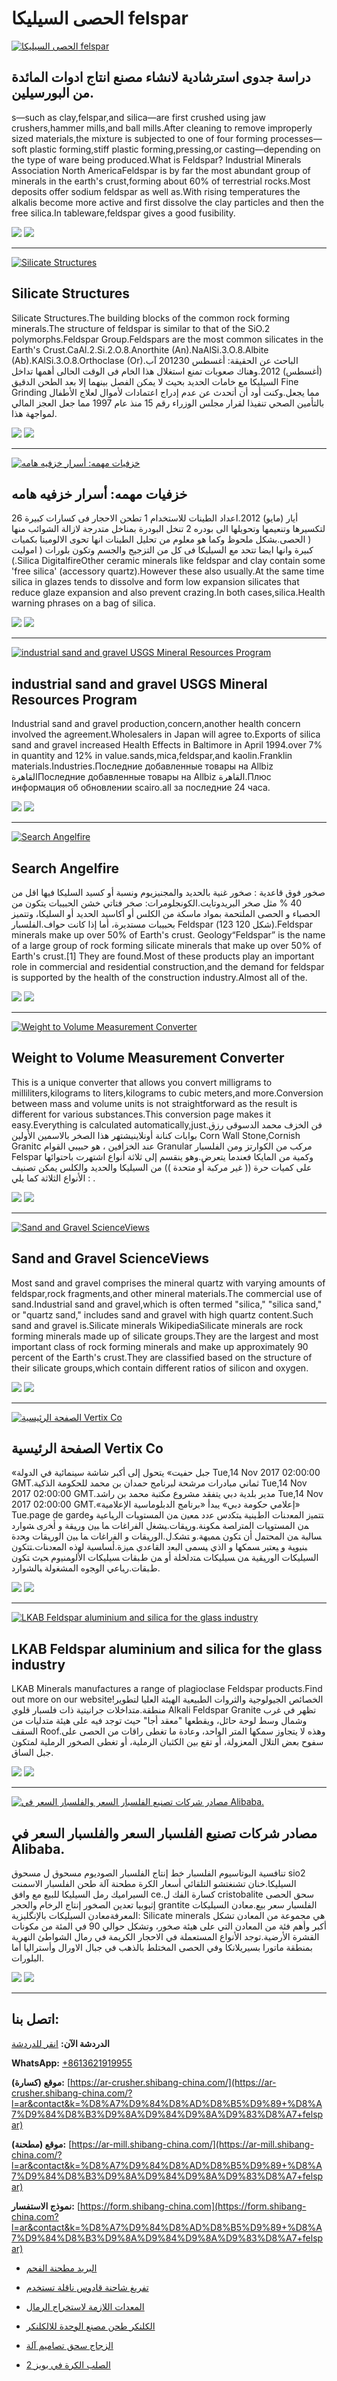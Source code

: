 # الحصى السيليكا felspar

<a href="https://swt.shibang-china.com/?l=ar&img&k=%D8%A7%D9%84%D8%AD%D8%B5%D9%89+%D8%A7%D9%84%D8%B3%D9%8A%D9%84%D9%8A%D9%83%D8%A7+felspar" target="_blank">![الحصى السيليكا felspar](http://static.shibang-china.com/all-800x300/1526.jpg)</a>

## دراسة جدوى استرشادية لانشاء مصنع انتاج ادوات المائدة من البورسيلين.
s—such as clay,felspar,and silica—are first crushed using jaw crushers,hammer mills,and ball mills.After cleaning to remove improperly sized materials,the mixture is subjected to one of four forming processes—soft plastic forming,stiff plastic forming,pressing,or casting—depending on the type of ware being produced.What is Feldspar? Industrial Minerals Association North AmericaFeldspar is by far the most abundant group of minerals in the earth&#39;s crust,forming about 60% of terrestrial rocks.Most deposits offer sodium feldspar as well as.With rising temperatures the alkalis become more active and first dissolve the clay particles and then the free silica.In tableware,feldspar gives a good fusibility.


<a href="https://whatsapp.shibangsoft.com/WhatsApp.php" target="_blank" title="WhatsApp">![](http://static.shibang-china.com/icon/whatsapp.png)</a> <a href="https://swt.shibang-china.com/?l=ar&icon&k=%D8%A7%D9%84%D8%AD%D8%B5%D9%89+%D8%A7%D9%84%D8%B3%D9%8A%D9%84%D9%8A%D9%83%D8%A7+felspar" target="_blank">![](http://static.shibang-china.com/icon/chat-ar.png)</a>

---

<a href="https://swt.shibang-china.com/?l=ar&img&k=%D8%A7%D9%84%D8%AD%D8%B5%D9%89+%D8%A7%D9%84%D8%B3%D9%8A%D9%84%D9%8A%D9%83%D8%A7+felspar" target="_blank">![Silicate Structures](http://static.shibang-china.com/all-800x300/1187.jpg)</a>

## Silicate Structures
Silicate Structures.The building blocks of the common rock forming minerals.The structure of feldspar is similar to that of the SiO.2 polymorphs.Feldspar Group.Feldspars are the most common silicates in the Earth&#39;s Crust.CaAl.2.Si.2.O.8.Anorthite (An).NaAlSi.3.O.8.Albite (Ab).KAlSi.3.O.8.Orthoclase (Or).الباحث عن الحقيقة: أغسطس 201230 آب (أغسطس) 2012.وهناك صعوبات تمنع استغلال هذا الخام فى الوقت الحالى أهمها تداخل السيليكا مع خامات الحديد بحيث لا يمكن الفصل بينهما إلا بعد الطحن الدقيق Fine Grinding مما يجعل.وكنت أود أن أتحدث عن عدم إدراج اعتمادات لأموال لعلاج الأطفال بالتأمين الصحي تنفيذا لقرار مجلس الوزراء رقم 15 منذ عام 1997 مما جعل العجز المالي لمواجهة هذا.


<a href="https://whatsapp.shibangsoft.com/WhatsApp.php" target="_blank" title="WhatsApp">![](http://static.shibang-china.com/icon/whatsapp.png)</a> <a href="https://swt.shibang-china.com/?l=ar&icon&k=%D8%A7%D9%84%D8%AD%D8%B5%D9%89+%D8%A7%D9%84%D8%B3%D9%8A%D9%84%D9%8A%D9%83%D8%A7+felspar" target="_blank">![](http://static.shibang-china.com/icon/chat-ar.png)</a>

---

<a href="https://swt.shibang-china.com/?l=ar&img&k=%D8%A7%D9%84%D8%AD%D8%B5%D9%89+%D8%A7%D9%84%D8%B3%D9%8A%D9%84%D9%8A%D9%83%D8%A7+felspar" target="_blank">![خزفيات مهمه: أسرار خزفيه هامه](http://static.shibang-china.com/all-800x300/1357.jpg)</a>

## خزفيات مهمه: أسرار خزفيه هامه
26 أيار (مايو) 2012.اعداد الطينات للاستخدام 1 تطحن الاحجار فى كسارات كبيرة لتكسيرها وتنعيمها وتحويلها الى بودره 2 تنخل البودرة بمناخل متدرجة لازالة الشوائب منها ( الحصى.بشكل ملحوظ وكما هو معلوم من تحليل الطينات انها تحوى الالومينا بكميات كبيرة وانها ايضا تتحد مع السيليكا فى كل من التزجيج والجسم وتكون بلورات ( اموليت ).Silica DigitalfireOther ceramic minerals like feldspar and clay contain some &#39;free silica&#39; (accessory quartz).However these also usually.At the same time silica in glazes tends to dissolve and form low expansion silicates that reduce glaze expansion and also prevent crazing.In both cases,silica.Health warning phrases on a bag of silica.


<a href="https://whatsapp.shibangsoft.com/WhatsApp.php" target="_blank" title="WhatsApp">![](http://static.shibang-china.com/icon/whatsapp.png)</a> <a href="https://swt.shibang-china.com/?l=ar&icon&k=%D8%A7%D9%84%D8%AD%D8%B5%D9%89+%D8%A7%D9%84%D8%B3%D9%8A%D9%84%D9%8A%D9%83%D8%A7+felspar" target="_blank">![](http://static.shibang-china.com/icon/chat-ar.png)</a>

---

<a href="https://swt.shibang-china.com/?l=ar&img&k=%D8%A7%D9%84%D8%AD%D8%B5%D9%89+%D8%A7%D9%84%D8%B3%D9%8A%D9%84%D9%8A%D9%83%D8%A7+felspar" target="_blank">![industrial sand and gravel USGS Mineral Resources Program](http://static.shibang-china.com/all-800x300/1205.jpg)</a>

## industrial sand and gravel USGS Mineral Resources Program
Industrial sand and gravel production,concern,another health concern involved the agreement.Wholesalers in Japan will agree to.Exports of silica sand and gravel increased Health Effects in Baltimore in April 1994.over 7% in quantity and 12% in value.sands,mica,feldspar,and kaolin.Franklin materials.Industries.Последние добавленные товары на Allbiz القاهرةПоследние добавленные товары на Allbiz القاهرة.Плюс информация об обновлении scairo.all за последние 24 часа.


<a href="https://whatsapp.shibangsoft.com/WhatsApp.php" target="_blank" title="WhatsApp">![](http://static.shibang-china.com/icon/whatsapp.png)</a> <a href="https://swt.shibang-china.com/?l=ar&icon&k=%D8%A7%D9%84%D8%AD%D8%B5%D9%89+%D8%A7%D9%84%D8%B3%D9%8A%D9%84%D9%8A%D9%83%D8%A7+felspar" target="_blank">![](http://static.shibang-china.com/icon/chat-ar.png)</a>

---

<a href="https://swt.shibang-china.com/?l=ar&img&k=%D8%A7%D9%84%D8%AD%D8%B5%D9%89+%D8%A7%D9%84%D8%B3%D9%8A%D9%84%D9%8A%D9%83%D8%A7+felspar" target="_blank">![Search Angelfire](http://static.shibang-china.com/all-800x300/796.jpg)</a>

## Search Angelfire
صخور فوق قاعدية : صخور غنية بالحديد والمجنيزيوم ونسبة أو كسيد السليكا فيها اقل من 40 % مثل صخر البريدوتايت.الكونجلومرات: صخر فتاتي خشن الحبيبات يتكون من الحصباء و الحصى الملتحمة بمواد ماسكة من الكلس أو أكاسيد الحديد أو السليكا، وتتميز بحبيبات مستديرة، أما إذا كانت حواف.الفلسبار Feldspar (شكل 120 123).Feldspar minerals make up over 50% of Earth&#39;s crust. Geology“Feldspar” is the name of a large group of rock forming silicate minerals that make up over 50% of Earth&#39;s crust.[1] They are found.Most of these products play an important role in commercial and residential construction,and the demand for feldspar is supported by the health of the construction industry.Almost all of the.


<a href="https://whatsapp.shibangsoft.com/WhatsApp.php" target="_blank" title="WhatsApp">![](http://static.shibang-china.com/icon/whatsapp.png)</a> <a href="https://swt.shibang-china.com/?l=ar&icon&k=%D8%A7%D9%84%D8%AD%D8%B5%D9%89+%D8%A7%D9%84%D8%B3%D9%8A%D9%84%D9%8A%D9%83%D8%A7+felspar" target="_blank">![](http://static.shibang-china.com/icon/chat-ar.png)</a>

---

<a href="https://swt.shibang-china.com/?l=ar&img&k=%D8%A7%D9%84%D8%AD%D8%B5%D9%89+%D8%A7%D9%84%D8%B3%D9%8A%D9%84%D9%8A%D9%83%D8%A7+felspar" target="_blank">![Weight to Volume Measurement Converter](http://static.shibang-china.com/all-800x300/978.jpg)</a>

## Weight to Volume Measurement Converter
This is a unique converter that allows you convert milligrams to milliliters,kilograms to liters,kilograms to cubic meters,and more.Conversion between mass and volume units is not straightforward as the result is different for various substances.This conversion page makes it easy.Everything is calculated automatically,just.فن الخزف محمد الدسوقى رزق بوابات كنانة أونلاينيشتهر هذا الصخر بالاسمين الأولين Corn Wall Stone,Cornish Granitc عند الخزافين ، هو حبيبي القوام Granular مركب من الكوارتز ومن الفلسبار Felspar وكمية من المايكا فعندما يتعرض.وهو ينقسم إلى ثلاثة أنواع اشتهرت باحتوائها على كميات حرة (( غير مركبة أو متحدة )) من السيليكا والحديد والكلس يمكن تصنيف الأنواع الثلاثة كما يلي : .


<a href="https://whatsapp.shibangsoft.com/WhatsApp.php" target="_blank" title="WhatsApp">![](http://static.shibang-china.com/icon/whatsapp.png)</a> <a href="https://swt.shibang-china.com/?l=ar&icon&k=%D8%A7%D9%84%D8%AD%D8%B5%D9%89+%D8%A7%D9%84%D8%B3%D9%8A%D9%84%D9%8A%D9%83%D8%A7+felspar" target="_blank">![](http://static.shibang-china.com/icon/chat-ar.png)</a>

---

<a href="https://swt.shibang-china.com/?l=ar&img&k=%D8%A7%D9%84%D8%AD%D8%B5%D9%89+%D8%A7%D9%84%D8%B3%D9%8A%D9%84%D9%8A%D9%83%D8%A7+felspar" target="_blank">![Sand and Gravel ScienceViews](http://static.shibang-china.com/all-800x300/431.jpg)</a>

## Sand and Gravel ScienceViews
Most sand and gravel comprises the mineral quartz with varying amounts of feldspar,rock fragments,and other mineral materials.The commercial use of sand.Industrial sand and gravel,which is often termed &quot;silica,&quot; &quot;silica sand,&quot; or &quot;quartz sand,&quot; includes sand and gravel with high quartz content.Such sand and gravel is.Silicate minerals WikipediaSilicate minerals are rock forming minerals made up of silicate groups.They are the largest and most important class of rock forming minerals and make up approximately 90 percent of the Earth&#39;s crust.They are classified based on the structure of their silicate groups,which contain different ratios of silicon and oxygen.


<a href="https://whatsapp.shibangsoft.com/WhatsApp.php" target="_blank" title="WhatsApp">![](http://static.shibang-china.com/icon/whatsapp.png)</a> <a href="https://swt.shibang-china.com/?l=ar&icon&k=%D8%A7%D9%84%D8%AD%D8%B5%D9%89+%D8%A7%D9%84%D8%B3%D9%8A%D9%84%D9%8A%D9%83%D8%A7+felspar" target="_blank">![](http://static.shibang-china.com/icon/chat-ar.png)</a>

---

<a href="https://swt.shibang-china.com/?l=ar&img&k=%D8%A7%D9%84%D8%AD%D8%B5%D9%89+%D8%A7%D9%84%D8%B3%D9%8A%D9%84%D9%8A%D9%83%D8%A7+felspar" target="_blank">![الصفحة الرئيسية Vertix Co](http://static.shibang-china.com/all-800x300/1200.jpg)</a>

## الصفحة الرئيسية Vertix Co
«جبل حفيت» يتحول إلى أكبر شاشة سينمائية في الدولة Tue,14 Nov 2017 02:00:00 GMT.ثماني مبادرات مرشحة لبرنامج حمدان بن محمد للحكومة الذكية Tue,14 Nov 2017 02:00:00 GMT.مدير بلدية دبي يتفقد مشروع مكتبة محمد بن راشد Tue,14 Nov 2017 02:00:00 GMT.«إعلامي حكومة دبي» يبدأ «برنامج الدبلوماسية الإعلامية» Tue.page de gardeﺘﺘﻤﻴﺯ ﺍﻟﻤﻌﺩﻨﺎﺕ ﺍﻟﻁﻴﻨﻴﺔ ﺒﺘﻜﺩﺱ ﻋﺩﺩ ﻤﻌﻴﻥ ﻤﻥ ﺍﻟﻤﺴﺘﻭﻴﺎﺕ ﺍﻟﺭﺒﺎﻋﻴﺔ ﻭ ﻤﻥ ﺍﻟﻤﺴﺘﻭﻴﺎﺕ ﺍﻟﻤﺘﺭﺍﺼﺔ ﻤﻜﻭﻨﺔ.ﻭﺭﻴﻘﺎﺕ.ﻴﺸﻐل ﺍﻟﻔﺭﺍﻏﺎﺕ ﻤﺎ ﺒﻴﻥ ﻭﺭﻴﻘﺔ ﻭ ﺃﺨﺭﻯ ﺸﻭﺍﺭﺩ ﺴﺎﻟﺒﺔ ﻤﻥ ﺍﻟﻤﺤﺘﻤل ﺃﻥ ﺘﻜﻭﻥ ﻤﻤﻴﻬﺔ.ﻭ ﺘﺸﻜ.ل.ﺍﻟﻭﺭﻴﻘﺎﺕ ﻭ ﺍﻟﻔﺭﺍﻏﺎﺕ ﻤﺎ ﺒﻴﻥ ﺍﻟﻭﺭﻴﻘﺎﺕ ﻭﺤﺩﺓ ﺒﻨﻴﻭﻴﺔ ﻭ ﻴﻌﺘﺒﺭ ﺴﻤﻜﻬﺎ ﻭ ﺍﻟﺫﻱ ﻴﺴﻤﻰ ﺍﻟﺒﻌﺩ ﺍﻟﻘﺎﻋﺩﻱ ﻤﻴﺯﺓ.ﺃﺴﺎﺴﻴﺔ ﻟﻬﺫﻩ ﺍﻟﻤﻌﺩﻨﺎﺕ.ﺘﺘﻜﻭﻥ ﺍﻟﺴﻴﻠﻴﻜﺎﺕ ﺍﻟﻭﺭﻴﻘﻴﺔ ﻤﻥ ﺴﻴﻠﻴﻜﺎﺕ ﻤﺘﺩﺍﺨﻠﺔ ﺃﻭ ﻤﻥ ﻁﺒﻘﺎﺕ ﺴﻴﻠﻴﻜﺎﺕ ﺍﻷﻟﻭﻤﻨﻴﻭﻡ ﺤﻴﺙ ﺘﻜﻭﻥ ﻁﺒﻘﺎﺕ.ﺭﺒﺎﻋﻲ ﺍﻟﻭﺠﻭﻩ ﺍﻟﻤﺸﻐﻭﻟﺔ ﺒﺎﻟﺸﻭﺍﺭﺩ.


<a href="https://whatsapp.shibangsoft.com/WhatsApp.php" target="_blank" title="WhatsApp">![](http://static.shibang-china.com/icon/whatsapp.png)</a> <a href="https://swt.shibang-china.com/?l=ar&icon&k=%D8%A7%D9%84%D8%AD%D8%B5%D9%89+%D8%A7%D9%84%D8%B3%D9%8A%D9%84%D9%8A%D9%83%D8%A7+felspar" target="_blank">![](http://static.shibang-china.com/icon/chat-ar.png)</a>

---

<a href="https://swt.shibang-china.com/?l=ar&img&k=%D8%A7%D9%84%D8%AD%D8%B5%D9%89+%D8%A7%D9%84%D8%B3%D9%8A%D9%84%D9%8A%D9%83%D8%A7+felspar" target="_blank">![LKAB Feldspar aluminium and silica for the glass industry](http://static.shibang-china.com/all-800x300/423.jpg)</a>

## LKAB Feldspar aluminium and silica for the glass industry
LKAB Minerals manufactures a range of plagioclase Feldspar products.Find out more on our website!الخصائص الجيولوجية والثروات الطبيعية الهيئة العليا لتطوير منطقة.متداخلات جرانيتية ذات فلسبار قلوي Alkali Feldspar Granite تظهر في غرب وشمال وسط لوحة حائل، ويقطعها &quot;معقد أجا&quot; حيث توجد فيه على هيئة متدليات من السقف Roof.وهذه لا يتجاوز سمكها المتر الواحد، وعادة ما تغطى راقات من الحصى على سفوح بعض التلال المعزولة، أو تقع بين الكثبان الرملية، أو تغطى الصخور الرملية لمتكون جبل الساق.


<a href="https://whatsapp.shibangsoft.com/WhatsApp.php" target="_blank" title="WhatsApp">![](http://static.shibang-china.com/icon/whatsapp.png)</a> <a href="https://swt.shibang-china.com/?l=ar&icon&k=%D8%A7%D9%84%D8%AD%D8%B5%D9%89+%D8%A7%D9%84%D8%B3%D9%8A%D9%84%D9%8A%D9%83%D8%A7+felspar" target="_blank">![](http://static.shibang-china.com/icon/chat-ar.png)</a>

---

<a href="https://swt.shibang-china.com/?l=ar&img&k=%D8%A7%D9%84%D8%AD%D8%B5%D9%89+%D8%A7%D9%84%D8%B3%D9%8A%D9%84%D9%8A%D9%83%D8%A7+felspar" target="_blank">![مصادر شركات تصنيع الفلسبار السعر والفلسبار السعر في Alibaba.](http://static.shibang-china.com/all-800x300/1412.jpg)</a>

## مصادر شركات تصنيع الفلسبار السعر والفلسبار السعر في Alibaba.
تنافسية البوتاسيوم الفلسبار خط إنتاج الفلسبار الصوديوم مسحوق ل مسحوق sio2 السيليكا.خنان تشنغتشو التلقائي أسعار الكرة مطحنة آلة طحن الفلسبار الاسمنت السيراميك رمل السيليكا للبيع مع وافق ce.كسارة الفك ل cristobalite سحق الحصى إثيوبيا تعدين الصخور إنتاج الرخام والحجر grantite الفلسبار سعر بيع.معادن السيليكات المعرفةمعادن السيليكات بالإنگليزية: Silicate minerals هي مجموعة من المعادن تشكل أكبر وأهم فئة من المعادن التي على هيئة صخور، وتشكل حوالي 90 في المئة من مكونات القشرة الأرضية.توجد الأنواع المستعملة في الاحجار الكريمة في رمال الشواطئ النهرية بمنطقة ماتورا بسيريلانكا وفي الحصى المختلط بالذهب في جبال الاورال وأستراليا أما البلورات.


<a href="https://whatsapp.shibangsoft.com/WhatsApp.php" target="_blank" title="WhatsApp">![](http://static.shibang-china.com/icon/whatsapp.png)</a> <a href="https://swt.shibang-china.com/?l=ar&icon&k=%D8%A7%D9%84%D8%AD%D8%B5%D9%89+%D8%A7%D9%84%D8%B3%D9%8A%D9%84%D9%8A%D9%83%D8%A7+felspar" target="_blank">![](http://static.shibang-china.com/icon/chat-ar.png)</a>

---
## اتصل بنا:

**الدردشة الآن:** [انقر للدردشة](https://swt.shibang-china.com?l=ar&contact&k=%D8%A7%D9%84%D8%AD%D8%B5%D9%89+%D8%A7%D9%84%D8%B3%D9%8A%D9%84%D9%8A%D9%83%D8%A7+felspar)

**WhatsApp:**  [+8613621919955](https://whatsapp.shibangsoft.com/WhatsApp.php)

**موقع (كسارة):** [https://ar-crusher.shibang-china.com/](https://ar-crusher.shibang-china.com/?l=ar&contact&k=%D8%A7%D9%84%D8%AD%D8%B5%D9%89+%D8%A7%D9%84%D8%B3%D9%8A%D9%84%D9%8A%D9%83%D8%A7+felspar)

**موقع (مطحنة):** [https://ar-mill.shibang-china.com/](https://ar-mill.shibang-china.com/?l=ar&contact&k=%D8%A7%D9%84%D8%AD%D8%B5%D9%89+%D8%A7%D9%84%D8%B3%D9%8A%D9%84%D9%8A%D9%83%D8%A7+felspar)

**نموذج الاستفسار:** [https://form.shibang-china.com](https://form.shibang-china.com?l=ar&contact&k=%D8%A7%D9%84%D8%AD%D8%B5%D9%89+%D8%A7%D9%84%D8%B3%D9%8A%D9%84%D9%8A%D9%83%D8%A7+felspar)

* [البريد مطحنة الفحم](../26/%D8%A7%D9%84%D8%A8%D8%B1%D9%8A%D8%AF%20%D9%85%D8%B7%D8%AD%D9%86%D8%A9%20%D8%A7%D9%84%D9%81%D8%AD%D9%85.md)

* [تفريغ شاحنة قادوس ناقلة تستخدم](../29/%D8%AA%D9%81%D8%B1%D9%8A%D8%BA%20%D8%B4%D8%A7%D8%AD%D9%86%D8%A9%20%D9%82%D8%A7%D8%AF%D9%88%D8%B3%20%D9%86%D8%A7%D9%82%D9%84%D8%A9%20%D8%AA%D8%B3%D8%AA%D8%AE%D8%AF%D9%85.md)

* [المعدات اللازمة لاستخراج الرمال](../28/%D8%A7%D9%84%D9%85%D8%B9%D8%AF%D8%A7%D8%AA%20%D8%A7%D9%84%D9%84%D8%A7%D8%B2%D9%85%D8%A9%20%D9%84%D8%A7%D8%B3%D8%AA%D8%AE%D8%B1%D8%A7%D8%AC%20%D8%A7%D9%84%D8%B1%D9%85%D8%A7%D9%84.md)

* [الكلنكر طحن مصنع الوحدة للالكلنكر](../27/%D8%A7%D9%84%D9%83%D9%84%D9%86%D9%83%D8%B1%20%D8%B7%D8%AD%D9%86%20%D9%85%D8%B5%D9%86%D8%B9%20%D8%A7%D9%84%D9%88%D8%AD%D8%AF%D8%A9%20%D9%84%D9%84%D8%A7%D9%84%D9%83%D9%84%D9%86%D9%83%D8%B1.md)

* [الزجاج سحق تصاميم آلة](../28/%D8%A7%D9%84%D8%B2%D8%AC%D8%A7%D8%AC%20%D8%B3%D8%AD%D9%82%20%D8%AA%D8%B5%D8%A7%D9%85%D9%8A%D9%85%20%D8%A2%D9%84%D8%A9.md)

* [2 الصلب الكرة في بويز](../28/2%20%D8%A7%D9%84%D8%B5%D9%84%D8%A8%20%D8%A7%D9%84%D9%83%D8%B1%D8%A9%20%D9%81%D9%8A%20%D8%A8%D9%88%D9%8A%D8%B2.md)